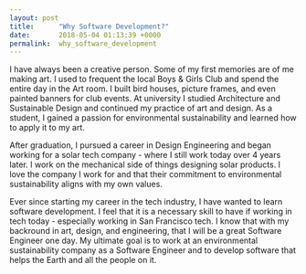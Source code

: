 ```yaml
---
layout: post
title:      "Why Software Development?"
date:       2018-05-04 01:13:39 +0000
permalink:  why_software_development
---
```



I have always been a creative person. Some of my first memories are of me making art. I used to frequent the local Boys & Girls Club and spend the entire day in the Art room. I built bird houses, picture frames, and even painted banners for club events.  At university I studied Architecture and Sustainable Design and continued my practice of art and design. As a student, I gained a passion for environmental sustainability and learned how to apply it to my art.

After graduation, I pursued a career in Design Engineering and began working for a solar tech company - where I still work today over 4 years later.  I work on the mechanical side of things designing solar products. I love the company I work for and that their commitment to environmental sustainability aligns with my own values.

Ever since starting my career in the tech industry, I have wanted to learn software development. I feel that it is a necessary skill to have if working in tech today - especially working in San Francisco tech. I know that with my backround in art, design, and engineering, that I will be a great Software Engineer one day. My ultimate goal is to work at an environmental sustainability company as a Software Engineer and to develop software that helps the Earth and all the people on it.
